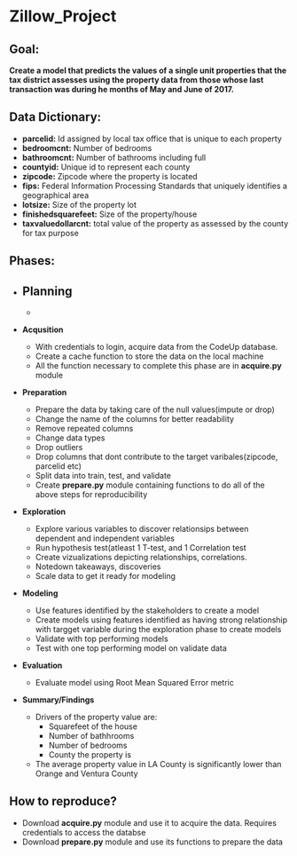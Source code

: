 # Zillow_Project

## Goal:
**Create a model that predicts the values of a single unit properties that the tax district assesses using the property data from those whose last transaction was during 
he months of May and June of 2017.**

## Data Dictionary:
- **parcelid:** Id assigned by local tax office that is unique to each property 
- **bedroomcnt:** Number of bedrooms
- **bathroomcnt:** Number of bathrooms including full
- **countyid:** Unique id to represent each county
- **zipcode:** Zipcode where the property is located
- **fips:** Federal Information Processing Standards that uniquely identifies a geographical area
- **lotsize:** Size of the property lot
- **finishedsquarefeet:** Size of the property/house
- **taxvaluedollarcnt:** total value of the property as assessed by the county for tax purpose


## Phases:
- **Planning**
  -  
  - 
- **Acqusition**
  - With credentials to login, acquire data from the CodeUp database.
  - Create a cache function to store the data on the local machine 
  - All the function necessary to complete this phase are in **acquire.py** module
  
- **Preparation**
  - Prepare the data by taking care of the null values(impute or drop)
  - Change the name of the columns for better readability 
  - Remove repeated columns
  - Change data types
  - Drop outliers
  - Drop columns that dont contribute to the target varibales(zipcode, parcelid etc)
  - Split data into train, test, and validate
  - Create **prepare.py** module containing functions to do all of the above steps for reproducibility
  
- **Exploration**
  - Explore various variables to discover relationsips between dependent and independent variables
  - Run hypothesis test(atleast 1 T-test, and 1 Correlation test
  - Create vizualizations depicting relationships, correlations.
  - Notedown takeaways, discoveries
  - Scale data to get it ready for modeling
- **Modeling**
  - Use features identified by the stakeholders to create a model
  - Create models using features identified as having strong relationship with targget variable during the exploration phase to create models
  - Validate with top performing models
  - Test with one top performing model on validate data
- **Evaluation**
  - Evaluate model using Root Mean Squared Error metric
- **Summary/Findings**
  - Drivers of the property value are:
    - Squarefeet of the house
    - Number of bathhrooms
    - Number of bedrooms
    - County the property is
  - The average property value in LA County is significantly lower than Orange and Ventura County
 

## How to reproduce?
- Download **acquire.py** module and use it to acquire the data. Requires credentials to access the databse
- Download **prepare.py** module and use its functions to prepare the data
